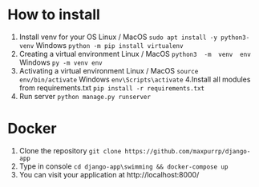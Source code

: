 # How to install
1. Install venv for your OS
	Linux / MacOS
 ```sudo apt install -y python3-venv```
	 Windows
 ```python -m pip install virtualenv```
3. Creating a virtual environment
	 Linux / MacOS
 ```python3  -m  venv  env```
	 Windows
 ```py -m venv env```
4. Activating a virtual environment
	 Linux / MacOS
 ```source  env/bin/activate```
	 Windows
 ```env\Scripts\activate```
 4.Install all modules from requirements.txt
 ```pip install -r requirements.txt```
5. Run server
 ```python manage.py runserver```
# Docker
1. Clone the repository ```git clone https://github.com/maxpurrp/django-app```
2. Type in console ```cd django-app\swimming && docker-compose up```
3. You can visit your application at http://localhost:8000/
